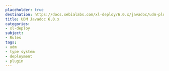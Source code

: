 ```yaml
---
placeholder: true
destination: https://docs.xebialabs.com/xl-deploy/6.0.x/javadoc/udm-plugin-api/index.html
title: UDM Javadoc 6.0.x
categories:
- xl-deploy
subject:
- Rules
tags:
- udm
- type system
- deployment
- plugin
---
```


